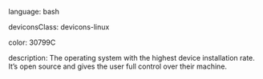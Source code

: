 language: bash

deviconsClass: devicons-linux

color: 30799C

description: The operating system with the highest device installation rate. It’s open source and gives the user full control over their machine.
